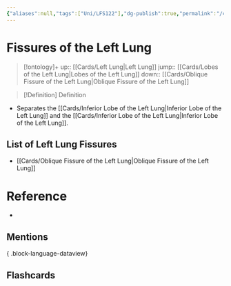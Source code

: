 ```yaml
---
{"aliases":null,"tags":["Uni/LFS122"],"dg-publish":true,"permalink":"/cards/fissures-of-the-left-lung/","dgPassFrontmatter":true}
---
```


# Fissures of the Left Lung

> [!ontology]+
> up:: [[Cards/Left Lung\|Left Lung]]
> jump:: [[Cards/Lobes of the Left Lung\|Lobes of the Left Lung]]
> down:: [[Cards/Oblique Fissure of the Left Lung\|Oblique Fissure of the Left Lung]]

> [!Definition] Definition

- Separates the [[Cards/Inferior Lobe of the Left Lung\|Inferior Lobe of the Left Lung]] and the [[Cards/Inferior Lobe of the Left Lung\|Inferior Lobe of the Left Lung]].

## List of Left Lung Fissures

- [[Cards/Oblique Fissure of the Left Lung\|Oblique Fissure of the Left Lung]]

# Reference

- 

## Mentions


{ .block-language-dataview}

## Flashcards